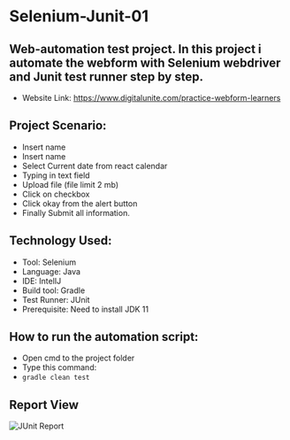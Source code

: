 # Selenium-Junit-01

## Web-automation test project. In this project i automate the webform with Selenium webdriver and Junit test runner step by step.

- Website Link: https://www.digitalunite.com/practice-webform-learners

## Project Scenario: 

- Insert name
- Insert name
- Select Current date from react calendar
- Typing in text field
- Upload file (file limit 2 mb)
- Click on checkbox
- Click okay from the alert button
- Finally Submit all information.

## Technology Used:

- Tool: Selenium
- Language: Java
- IDE: IntelIJ
- Build tool: Gradle
- Test Runner: JUnit 
- Prerequisite: Need to install JDK  11

## How to run the automation script: 

- Open cmd to the project folder
- Type this command:
- ``` gradle clean test ```

## Report View 

![JUnit Report](https://github.com/naimakanda/Selenium-Junit-01/assets/44730512/590a5b2e-35cb-4545-aad7-935e70096b67)


